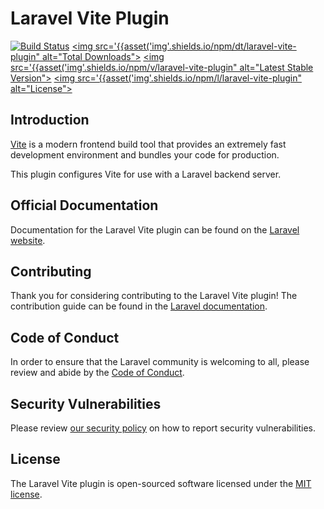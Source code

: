 # Laravel Vite Plugin

<a href="https://github.com/laravel/vite-plugin/actions"><img src="https://github.com/laravel/vite-plugin/workflows/tests/badge.svg" alt="Build Status"></a>
<a href="https://www.npmjs.com/package/laravel-vite-plugin"><img src='{{asset('img'.shields.io/npm/dt/laravel-vite-plugin" alt="Total Downloads"></a>
<a href="https://www.npmjs.com/package/laravel-vite-plugin"><img src='{{asset('img'.shields.io/npm/v/laravel-vite-plugin" alt="Latest Stable Version"></a>
<a href="https://www.npmjs.com/package/laravel-vite-plugin"><img src='{{asset('img'.shields.io/npm/l/laravel-vite-plugin" alt="License"></a>

## Introduction

[Vite](https://vitejs.dev) is a modern frontend build tool that provides an extremely fast development environment and bundles your code for production.

This plugin configures Vite for use with a Laravel backend server.

## Official Documentation

Documentation for the Laravel Vite plugin can be found on the [Laravel website](https://laravel.com/docs/vite).

## Contributing

Thank you for considering contributing to the Laravel Vite plugin! The contribution guide can be found in the [Laravel documentation](https://laravel.com/docs/contributions).

## Code of Conduct

In order to ensure that the Laravel community is welcoming to all, please review and abide by the [Code of Conduct](https://laravel.com/docs/contributions#code-of-conduct).

## Security Vulnerabilities

Please review [our security policy](https://github.com/laravel/vite-plugin/security/policy) on how to report security vulnerabilities.

## License

The Laravel Vite plugin is open-sourced software licensed under the [MIT license](LICENSE.md).
